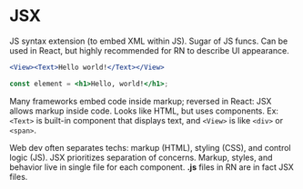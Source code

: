 # JSX

JS syntax extension (to embed XML within JS). Sugar of JS funcs. Can be used in React, but highly recommended for RN to describe UI appearance.

```jsx
<View><Text>Hello world!</Text></View>
```

```jsx
const element = <h1>Hello, world!</h1>;
```

Many frameworks embed code inside markup; reversed in React: JSX allows markup inside code. Looks like HTML, but uses components. Ex: `<Text>` is built-in component that displays text, and `<View>` is like `<div>` or `<span>`.

Web dev often separates techs: markup (HTML), styling (CSS), and control logic (JS). JSX prioritizes separation of concerns. Markup, styles, and behavior live in single file for each component. **.js** files in RN are in fact JSX files.
